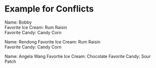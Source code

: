 # Example for Conflicts

Name: Bobby  
Favorite Ice Cream: Rum Raisin  
Favorite Candy: Candy Corn 



Name: Rendong 
Favorite Ice Cream: Rum Raisin  
Favorite Candy: Candy Corn 



Name: Angela Wang
Favortie Ice Cream: Chocolate
Favorite Candy: Sour Patch
